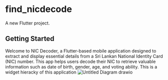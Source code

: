 # find_nicdecode

A new Flutter project.

## Getting Started

Welcome to NIC Decoder, a Flutter-based mobile application designed to extract and display essential details from a Sri Lankan National Identity Card (NIC) number. This app helps users decode their NIC to retrieve valuable information such as date of birth, gender, age, and voting ability.
This is a widget hieracky of this application
![Untitled Diagram drawio](https://github.com/user-attachments/assets/ab48440a-9d38-4242-945b-ac59c8e74151)
